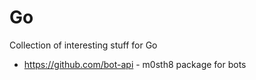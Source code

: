 # Go
Collection of interesting stuff for Go

- https://github.com/bot-api - m0sth8 package for bots
